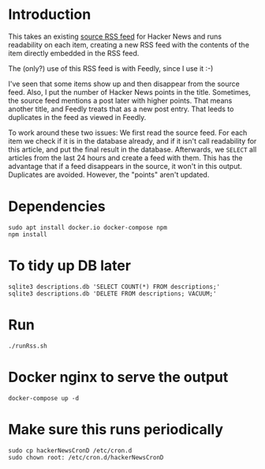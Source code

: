 # Introduction

This takes an existing [source RSS
feed](https://hn.algolia.com/api/v1/search_by_date?tags=%28story,poll%29&numericFilters=points%3E100)
for Hacker News and runs readability on each item, creating a new RSS feed with
the contents of the item directly embedded in the RSS feed.

The (only?) use of this RSS feed is with Feedly, since I use it :-)

I've seen that some items show up and then disappear from the source feed.
Also, I put the number of Hacker News points in the title. Sometimes, the
source feed mentions a post later with higher points. That means another title,
and Feedly treats that as a new post entry. That leeds to duplicates in the
feed as viewed in Feedly.

To work around these two issues: We first read the source feed. For each item
we check if it is in the database already, and if it isn't call readability for
this article, and put the final result in the database. Afterwards, we `SELECT`
all articles from the last 24 hours and create a feed with them. This has the
advantage that if a feed disappears in the source, it won't in this output.
Duplicates are avoided. However, the "points" aren't updated.

# Dependencies

    sudo apt install docker.io docker-compose npm
    npm install

# To tidy up DB later

    sqlite3 descriptions.db 'SELECT COUNT(*) FROM descriptions;'
    sqlite3 descriptions.db 'DELETE FROM descriptions; VACUUM;'

# Run
    ./runRss.sh

# Docker nginx to serve the output

    docker-compose up -d

# Make sure this runs periodically

    sudo cp hackerNewsCronD /etc/cron.d
    sudo chown root: /etc/cron.d/hackerNewsCronD
